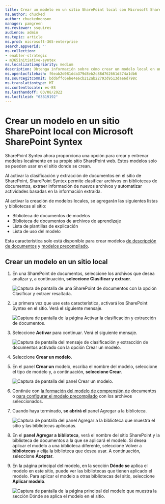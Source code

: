 ```yaml
---
title: Crear un modelo en un sitio SharePoint local con Microsoft SharePoint Syntex
ms.author: chucked
author: chuckedmonson
manager: pamgreen
ms.reviewer: ssquires
audience: admin
ms.topic: article
ms.prod: microsoft-365-enterprise
search.appverid: ''
ms.collection:
- enabler-strategic
- m365initiative-syntex
ms.localizationpriority: medium
description: Obtenga información sobre cómo crear un modelo local en un sitio SharePoint local con SharePoint Syntex.
ms.openlocfilehash: f6eab2d081dda379d8eb2c88d762661d374a1db6
ms.sourcegitcommit: bdd6ffc6ebe4e6cb212ab22793d9513dae6d798c
ms.translationtype: MT
ms.contentlocale: es-ES
ms.lasthandoff: 03/08/2022
ms.locfileid: "63319192"
---
```

# <a name="create-a-model-on-a-local-sharepoint-site-with-microsoft-sharepoint-syntex"></a>Crear un modelo en un sitio SharePoint local con Microsoft SharePoint Syntex

SharePoint Syntex ahora proporciona una opción para crear y entrenar modelos localmente en su propio sitio SharePoint web. Estos modelos solo se pueden usar en el sitio donde se crean. 

Al activar la clasificación y extracción de documentos en el sitio de SharePoint, SharePoint Syntex permite clasificar archivos en bibliotecas de documentos, extraer información de nuevos archivos y automatizar actividades basadas en la información extraída.

Al activar la creación de modelos locales, se agregarán las siguientes listas y bibliotecas al sitio:

- Biblioteca de documentos de modelos
- Biblioteca de documentos de archivos de aprendizaje
- Lista de plantillas de explicación
- Lista de uso del modelo

Esta característica solo está disponible para crear modelos [de descripción de documentos](apply-a-model.md) y [modelos precompilado](prebuilt-models.md). 

## <a name="create-a-model-on-a-local-site"></a>Crear un modelo en un sitio local

1. En una SharePoint de documentos, seleccione los archivos que desea analizar y, a continuación, **seleccione Clasificar y extraer**.

    ![Captura de pantalla de una SharePoint de documentos con la opción Clasificar y extraer resaltada.](../media/content-understanding/local-model-classify-and-extract-option.png) 

2. La primera vez que use esta característica, activará los SharePoint Syntex en el sitio. Verá el siguiente mensaje.

    ![Captura de pantalla de la página Activar la clasificación y extracción de documentos.](../media/content-understanding/local-model-first-run-activate-message.png) 

3. Seleccione **Activar** para continuar. Verá el siguiente mensaje.

    ![Captura de pantalla del mensaje de clasificación y extracción de documentos activado con la opción Crear un modelo.](../media/content-understanding/local-model-activated-message.png) 

4. Seleccione **Crear un modelo**.

5. En el panel **Crear un** modelo, escriba el nombre del modelo, seleccione el tipo de modelo y, a continuación, **seleccione Crear**.

    ![Captura de pantalla del panel Crear un modelo.](../media/content-understanding/local-model-create-a-model.png) 

6. Continúe con [la formación del modelo de comprensión de](apply-a-model.md) documentos o [para configurar el modelo precompilado](prebuilt-models.md) con los archivos seleccionados.

7. Cuando haya terminado, **se abrirá el** panel Agregar a la biblioteca.

    ![Captura de pantalla del panel Agregar a la biblioteca que muestra el sitio y las bibliotecas aplicadas.](../media/content-understanding/local-model-add-to-library-panel.png) 

8. En el **panel Agregar a biblioteca**, verá el nombre del sitio SharePoint y la biblioteca de documentos a la que se aplicará el modelo. Si desea aplicar el modelo a una biblioteca diferente, seleccione Volver a **bibliotecas** y elija la biblioteca que desea usar. A continuación, seleccione **Aceptar**.

9. En la página principal del modelo, en la sección **Dónde se** aplica el modelo en este sitio, puede ver las bibliotecas que tienen aplicado el modelo. Para aplicar el modelo a otras bibliotecas del sitio, seleccione **Aplicar modelo**. 

    ![Captura de pantalla de la página principal del modelo que muestra la sección Dónde se aplica el modelo en el sitio.](../media/content-understanding/local-model-home-page.png) 

